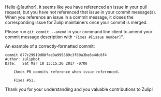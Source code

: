 Hello @[author], it seems like you have referenced an issue in your pull request, but you have not referenced that issue in your commit message(s). When you reference an issue in a commit message, it closes the corresponding issue for Zulip maintainers once your commit is merged.

Please run `git commit --amend` in your command line client to amend your commit message description with `"Fixes #[issue number]”`.

An example of a correctly-formatted commit:
```
commit 877c29919d88fae3a995389c3f80a3be6a4dc8f4
Author: zulipbot
Date:   Sat Mar 18 13:15:26 2017 -0700

    Check PR commits reference when issue referenced.

    Fixes #51.
```

Thank you for your understanding and you valuable contributions to Zulip!
